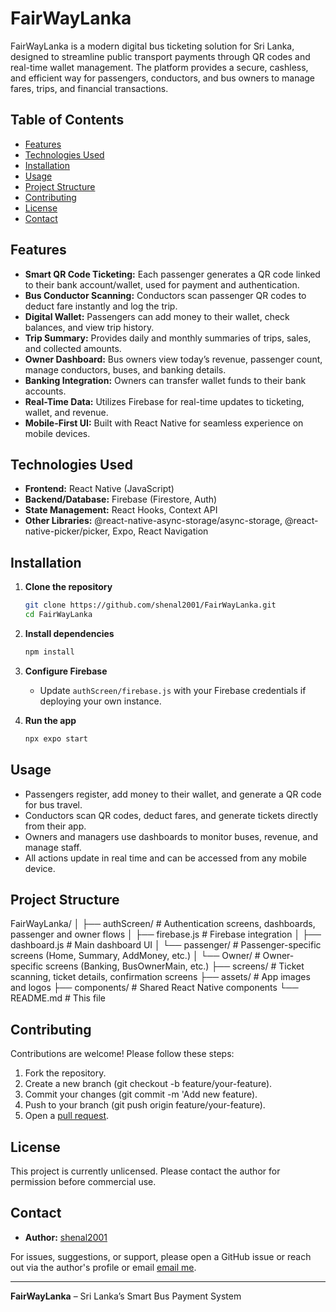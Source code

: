 # FairWayLanka

FairWayLanka is a modern digital bus ticketing solution for Sri Lanka, designed to streamline public transport payments through QR codes and real-time wallet management. The platform provides a secure, cashless, and efficient way for passengers, conductors, and bus owners to manage fares, trips, and financial transactions.

## Table of Contents

- [Features](#features)
- [Technologies Used](#technologies-used)
- [Installation](#installation)
- [Usage](#usage)
- [Project Structure](#project-structure)
- [Contributing](#contributing)
- [License](#license)
- [Contact](#contact)

## Features

- **Smart QR Code Ticketing:** Each passenger generates a QR code linked to their bank account/wallet, used for payment and authentication.
- **Bus Conductor Scanning:** Conductors scan passenger QR codes to deduct fare instantly and log the trip.
- **Digital Wallet:** Passengers can add money to their wallet, check balances, and view trip history.
- **Trip Summary:** Provides daily and monthly summaries of trips, sales, and collected amounts.
- **Owner Dashboard:** Bus owners view today’s revenue, passenger count, manage conductors, buses, and banking details.
- **Banking Integration:** Owners can transfer wallet funds to their bank accounts.
- **Real-Time Data:** Utilizes Firebase for real-time updates to ticketing, wallet, and revenue.
- **Mobile-First UI:** Built with React Native for seamless experience on mobile devices.

## Technologies Used

- **Frontend:** React Native (JavaScript)
- **Backend/Database:** Firebase (Firestore, Auth)
- **State Management:** React Hooks, Context API
- **Other Libraries:** @react-native-async-storage/async-storage, @react-native-picker/picker, Expo, React Navigation

## Installation

1. **Clone the repository**
   ```bash
   git clone https://github.com/shenal2001/FairWayLanka.git
   cd FairWayLanka
   ```

2. **Install dependencies**
   ```bash
   npm install
   ```

3. **Configure Firebase**
   - Update `authScreen/firebase.js` with your Firebase credentials if deploying your own instance.

4. **Run the app**
   ```bash
   npx expo start
   ```

## Usage

- Passengers register, add money to their wallet, and generate a QR code for bus travel.
- Conductors scan QR codes, deduct fares, and generate tickets directly from their app.
- Owners and managers use dashboards to monitor buses, revenue, and manage staff.
- All actions update in real time and can be accessed from any mobile device.

## Project Structure


FairWayLanka/
│
├── authScreen/          # Authentication screens, dashboards, passenger and owner flows
│   ├── firebase.js      # Firebase integration
│   ├── dashboard.js     # Main dashboard UI
│   └── passenger/       # Passenger-specific screens (Home, Summary, AddMoney, etc.)
│   └── Owner/           # Owner-specific screens (Banking, BusOwnerMain, etc.)
├── screens/             # Ticket scanning, ticket details, confirmation screens
├── assets/              # App images and logos
├── components/          # Shared React Native components
└── README.md            # This file


## Contributing

Contributions are welcome! Please follow these steps:

1. Fork the repository.
2. Create a new branch (git checkout -b feature/your-feature).
3. Commit your changes (git commit -m 'Add new feature).
4. Push to your branch (git push origin feature/your-feature).
5. Open a [pull request](https://github.com/shenal2001/FairWayLanka/pulls).

## License

This project is currently unlicensed. Please contact the author for permission before commercial use.

## Contact

- **Author:** [shenal2001](https://github.com/shenal2001)

For issues, suggestions, or support, please open a GitHub issue or reach out via the author's profile or email [email me](mailto:rashmikashenal225@gmail.com).

---
**FairWayLanka** – Sri Lanka’s Smart Bus Payment System
